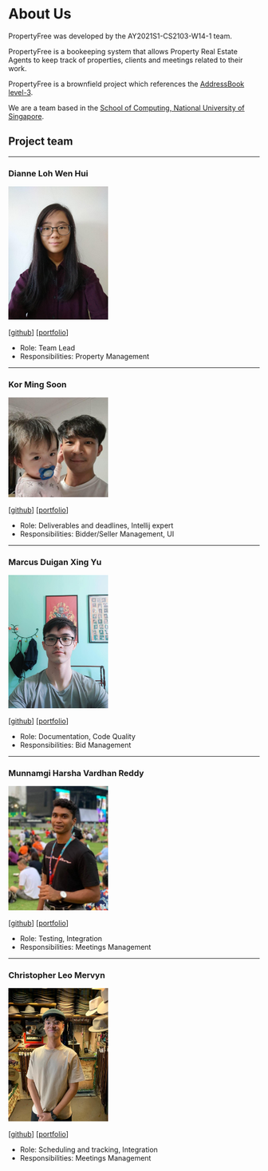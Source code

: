# **About Us**

PropertyFree was developed by the AY2021S1-CS2103-W14-1 team.

PropertyFree is a bookeeping system that allows Property Real Estate Agents to keep track of properties, clients and meetings related to their work.

PropertyFree is a brownfield project which references the [AddressBook level-3](https://github.com/se-edu/addressbook-level3).

We are a team based in the [School of Computing, National University of Singapore](http://www.comp.nus.edu.sg).


## Project team

***

### Dianne Loh Wen Hui

<img src="images/dianneloh9.png" width="200px">

[[github](https://github.com/dianneloh9)]
[[portfolio](team/dianneloh9.md)]

* Role: Team Lead
* Responsibilities: Property Management

***

### Kor Ming Soon

<img src="images/kormingsoon.png" width="200px">

[[github](https://github.com/kormingsoon)]
[[portfolio](team/kormingsoon.md)]

* Role: Deliverables and deadlines, Intellij expert
* Responsibilities: Bidder/Seller Management, UI

***

### Marcus Duigan Xing Yu

<img src="images/marcon2509.png" width="200px">

[[github](https://github.com/Marcon2509)]
[[portfolio](team/marcon2509.md)]

* Role: Documentation, Code Quality
* Responsibilities: Bid Management

***

### Munnamgi Harsha Vardhan Reddy

<img src="images/munharsha.png" width="200px">

[[github](https://github.com/munharsha)]
[[portfolio](team/munharsha.md)]

* Role: Testing, Integration
* Responsibilities: Meetings Management

***

### Christopher Leo Mervyn

<img src="images/christopher-lm.png" width="200px">

[[github](https://github.com/Christopher-LM)]
[[portfolio](team/christopher-lm.md)]

* Role: Scheduling and tracking, Integration
* Responsibilities: Meetings Management
